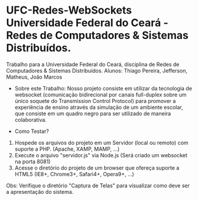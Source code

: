 UFC-Redes-WebSockets
Universidade Federal do Ceará - Redes de Computadores &amp; Sistemas Distribuídos.
==================================================================================

Trabalho para a Universidade Federal do Ceará, disciplina de Redes de Computadores &amp; Sistemas Distribuídos.
Alunos: Thiago Pereira, Jefferson, Matheus, João Marcos

- Sobre este Trabalho:
Nosso projeto consiste em utilizar da tecnologia de websocket (comunicação bidirecional por canais full-duplex sobre um único soquete do Transmission Control Protocol) para promover a experiência de ensino através da simulação de um ambiente escolar, que consiste em um quadro negro para ser utilizado de maneira colaborativa.

- Como Testar?
1. Hospede os arquivos do projeto em um Servidor (local ou remoto) com suporte a PHP.
	(Apache, XAMP, MAMP, ...)
2. Execute o arquivo "servidor.js" via Node.js
	(Será criado um websocket na porta 8081)
3. Acesse o diretório do projeto de um browser que ofereça suporte a HTML5
	(IE8+, Chrome3+, Safari4+, Opera9+, ...)

Obs: Verifique o diretório "Captura de Telas" para visualizar como deve ser a apresentação do sistema.
